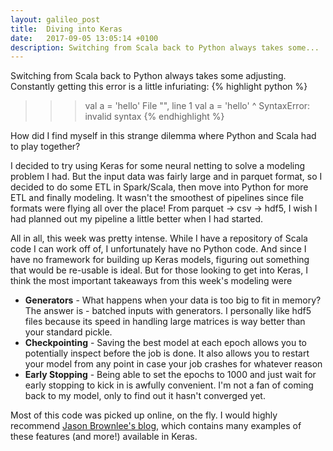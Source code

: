 ```yaml
---
layout: galileo_post
title:  Diving into Keras 
date:   2017-09-05 13:05:14 +0100
description: Switching from Scala back to Python always takes some...
---
```


Switching from Scala back to Python always takes some adjusting. Constantly getting this error is a little infuriating:
{% highlight python %}
>>> val a = 'hello'
  File "<stdin>", line 1
    val a = 'hello'
        ^
SyntaxError: invalid syntax
{% endhighlight %}

How did I find myself in this strange dilemma where Python and Scala had to play together?

I decided to try using Keras for some neural netting to solve a modeling problem I had. But the input data was fairly large and in parquet format, so I decided to do some ETL in Spark/Scala, then move into Python for more ETL and finally modeling. It wasn't the smoothest of pipelines since file formats were flying all over the place! From parquet -> csv -> hdf5, I wish I had planned out my pipeline a little better when I had started.

All in all, this week was pretty intense. While I have a repository of Scala code I can work off of, I unfortunately have no Python code. And since I have no framework for building up Keras models, figuring out something that would be re-usable is ideal. But for those looking to get into Keras, I think the most important takeaways from this week's modeling were

* **Generators** - What happens when your data is too big to fit in memory? The answer is - batched inputs with generators. I personally like hdf5 files because its speed in handling large matrices is way better than your standard pickle.
* **Checkpointing** - Saving the best model at each epoch allows you to potentially inspect before the job is done. It also allows you to restart your model from any point in case your job crashes for whatever reason
* **Early Stopping** - Being able to set the epochs to 1000 and just wait for early stopping to kick in is awfully convenient. I'm not a fan of coming back to my model, only to find out it hasn't converged yet.

Most of this code was picked up online, on the fly. I would highly recommend [Jason Brownlee's blog](https://machinelearningmastery.com/check-point-deep-learning-models-keras/), which contains many examples of these features (and more!) available in Keras.